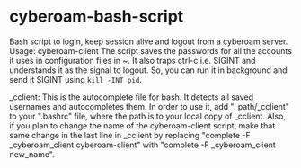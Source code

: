 # cyberoam-bash-script
Bash script to login, keep session alive and logout from a cyberoam server.
Usage: cyberoam-client <username>
The script saves the passwords for all the accounts it uses in configuration files in ~.
It also traps ctrl-c i.e. SIGINT and understands it as the signal to logout. So, you can run it in background and send it SIGINT using `kill -INT pid`.

_cclient:
This is the autocomplete file for bash. It detects all saved usernames and autocompletes them.
In order to use it, add ". path/_cclient" to your ".bashrc" file, where the path is to your local copy of _cclient.
Also, if you plan to change the name of the cyberoam-client script, make that same change in the last line in _cclient by replacing "complete -F _cyberoam_client cyberoam-client" with "complete -F _cyberoam_client new_name".